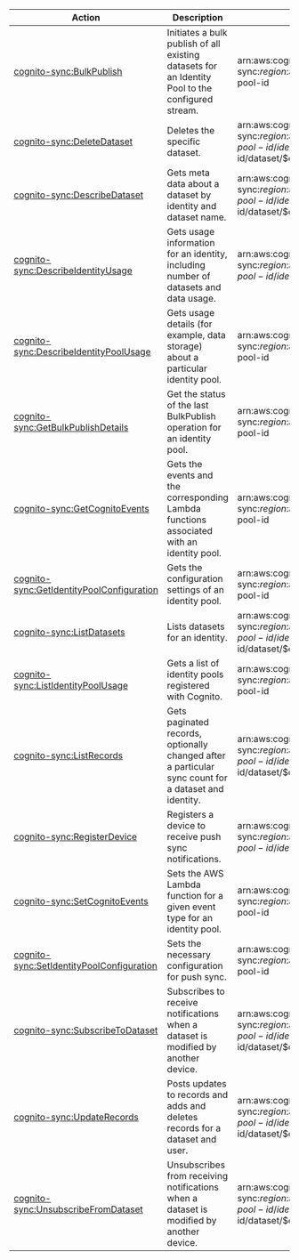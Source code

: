 | Action | Description | Resource | Condition |
| --- | --- | --- | --- |
| [cognito-sync:BulkPublish](http://docs.aws.amazon.com/cognitosync/latest/APIReference/API_BulkPublish.html) | Initiates a bulk publish of all existing datasets for an Identity Pool to the configured stream. | arn:aws:cognito-sync:$region:$account:identitypool/$identity-pool-id | - |
| [cognito-sync:DeleteDataset](http://docs.aws.amazon.com/cognitosync/latest/APIReference/API_DeleteDataset.html) | Deletes the specific dataset. | arn:aws:cognito-sync:$region:$account:identitypool/$identity-pool-id/identity/$identity-id/dataset/$dataset-name | - |
| [cognito-sync:DescribeDataset](http://docs.aws.amazon.com/cognitosync/latest/APIReference/API_DescribeDataset.html) | Gets meta data about a dataset by identity and dataset name. | arn:aws:cognito-sync:$region:$account:identitypool/$identity-pool-id/identity/$identity-id/dataset/$dataset-name | - |
| [cognito-sync:DescribeIdentityUsage](http://docs.aws.amazon.com/cognitosync/latest/APIReference/API_DescribeIdentityUsage.html) | Gets usage information for an identity, including number of datasets and data usage. | arn:aws:cognito-sync:$region:$account:identitypool/$identity-pool-id/identity/$identity-id | - |
| [cognito-sync:DescribeIdentityPoolUsage](http://docs.aws.amazon.com/cognitosync/latest/APIReference/API_DescribeIdentityPoolUsage.html) | Gets usage details (for example, data storage) about a particular identity pool. | arn:aws:cognito-sync:$region:$account:identitypool/$identity-pool-id | - |
| [cognito-sync:GetBulkPublishDetails](http://docs.aws.amazon.com/cognitosync/latest/APIReference/API_GetBulkPublishDetails.html) | Get the status of the last BulkPublish operation for an identity pool. | arn:aws:cognito-sync:$region:$account:identitypool/$identity-pool-id | - |
| [cognito-sync:GetCognitoEvents](http://docs.aws.amazon.com/cognitosync/latest/APIReference/API_GetCognitoEvents.html) | Gets the events and the corresponding Lambda functions associated with an identity pool. | arn:aws:cognito-sync:$region:$account:identitypool/$identity-pool-id | - |
| [cognito-sync:GetIdentityPoolConfiguration](http://docs.aws.amazon.com/cognitosync/latest/APIReference/API_GetIdentityPoolConfiguration.html) | Gets the configuration settings of an identity pool. | arn:aws:cognito-sync:$region:$account:identitypool/$identity-pool-id | - |
| [cognito-sync:ListDatasets](http://docs.aws.amazon.com/cognitosync/latest/APIReference/API_ListDatasets.html) | Lists datasets for an identity. | arn:aws:cognito-sync:$region:$account:identitypool/$identity-pool-id/identity/$identity-id/dataset/$dataset-name | - |
| [cognito-sync:ListIdentityPoolUsage](http://docs.aws.amazon.com/cognitosync/latest/APIReference/API_ListIdentityPoolUsage.html) | Gets a list of identity pools registered with Cognito. | arn:aws:cognito-sync:$region:$account:identitypool/$identity-pool-id | - |
| [cognito-sync:ListRecords](http://docs.aws.amazon.com/cognitosync/latest/APIReference/API_ListRecords.html) | Gets paginated records, optionally changed after a particular sync count for a dataset and identity. | arn:aws:cognito-sync:$region:$account:identitypool/$identity-pool-id/identity/$identity-id/dataset/$dataset-name | - |
| [cognito-sync:RegisterDevice](http://docs.aws.amazon.com/cognitosync/latest/APIReference/API_RegisterDevice.html) | Registers a device to receive push sync notifications. | arn:aws:cognito-sync:$region:$account:identitypool/$identity-pool-id/identity/$identity-id | - |
| [cognito-sync:SetCognitoEvents](http://docs.aws.amazon.com/cognitosync/latest/APIReference/API_SetCognitoEvents.html) | Sets the AWS Lambda function for a given event type for an identity pool. | arn:aws:cognito-sync:$region:$account:identitypool/$identity-pool-id | - |
| [cognito-sync:SetIdentityPoolConfiguration](http://docs.aws.amazon.com/cognitosync/latest/APIReference/API_SetIdentityPoolConfiguration.html) | Sets the necessary configuration for push sync. | arn:aws:cognito-sync:$region:$account:identitypool/$identity-pool-id | - |
| [cognito-sync:SubscribeToDataset](http://docs.aws.amazon.com/cognitosync/latest/APIReference/API_SubscribeToDataset.html) | Subscribes to receive notifications when a dataset is modified by another device. | arn:aws:cognito-sync:$region:$account:identitypool/$identity-pool-id/identity/$identity-id/dataset/$dataset-name | - |
| [cognito-sync:UpdateRecords](http://docs.aws.amazon.com/cognitosync/latest/APIReference/API_UpdateRecords.html) | Posts updates to records and adds and deletes records for a dataset and user. | arn:aws:cognito-sync:$region:$account:identitypool/$identity-pool-id/identity/$identity-id/dataset/$dataset-name | - |
| [cognito-sync:UnsubscribeFromDataset](http://docs.aws.amazon.com/cognitosync/latest/APIReference/API_UnsubscribeFromDataset.html) | Unsubscribes from receiving notifications when a dataset is modified by another device. | arn:aws:cognito-sync:$region:$account:identitypool/$identity-pool-id/identity/$identity-id/dataset/$dataset-name | - |
